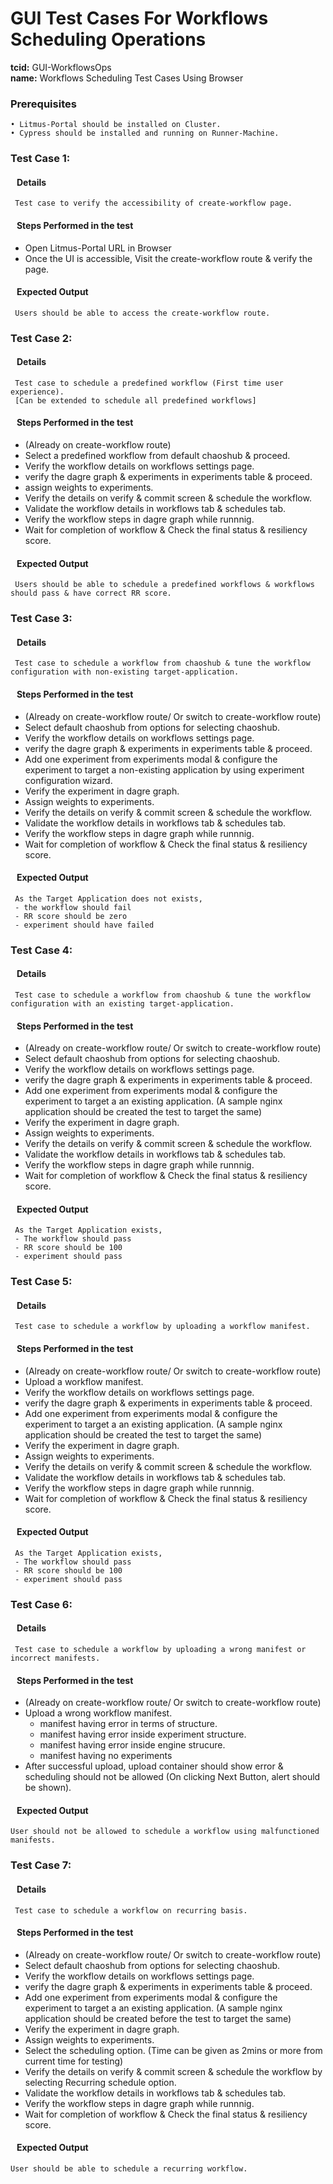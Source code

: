 # GUI Test Cases For Workflows Scheduling Operations

<b>tcid:</b> GUI-WorkflowsOps <br>
<b>name:</b> Workflows Scheduling Test Cases Using Browser<br>

### Prerequisites

    • Litmus-Portal should be installed on Cluster.
    • Cypress should be installed and running on Runner-Machine.

### Test Case 1:

#### &nbsp;&nbsp;&nbsp;Details

     Test case to verify the accessibility of create-workflow page.

#### &nbsp;&nbsp;&nbsp;Steps Performed in the test

- Open Litmus-Portal URL in Browser
- Once the UI is accessible, Visit the create-workflow route & verify the page.

#### &nbsp;&nbsp;&nbsp;Expected Output

     Users should be able to access the create-workflow route.

### Test Case 2:

#### &nbsp;&nbsp;&nbsp;Details

     Test case to schedule a predefined workflow (First time user experience).
     [Can be extended to schedule all predefined workflows]

#### &nbsp;&nbsp;&nbsp;Steps Performed in the test

- (Already on create-workflow route)
- Select a predefined workflow from default chaoshub & proceed.
- Verify the workflow details on workflows settings page.
- verify the dagre graph & experiments in experiments table & proceed.
- assign weights to experiments.
- Verify the details on verify & commit screen & schedule the workflow.
- Validate the workflow details in workflows tab & schedules tab.
- Verify the workflow steps in dagre graph while runnnig.
- Wait for completion of workflow & Check the final status & resiliency score.

#### &nbsp;&nbsp;&nbsp;Expected Output

     Users should be able to schedule a predefined workflows & workflows should pass & have correct RR score.

### Test Case 3:

#### &nbsp;&nbsp;&nbsp;Details

     Test case to schedule a workflow from chaoshub & tune the workflow configuration with non-existing target-application.

#### &nbsp;&nbsp;&nbsp;Steps Performed in the test

- (Already on create-workflow route/ Or switch to create-workflow route)
- Select default chaoshub from options for selecting chaoshub.
- Verify the workflow details on workflows settings page.
- verify the dagre graph & experiments in experiments table & proceed.
- Add one experiment from experiments modal & configure the experiment to target a non-existing application by using experiment configuration wizard.
- Verify the experiment in dagre graph.
- Assign weights to experiments.
- Verify the details on verify & commit screen & schedule the workflow.
- Validate the workflow details in workflows tab & schedules tab.
- Verify the workflow steps in dagre graph while runnnig.
- Wait for completion of workflow & Check the final status & resiliency score.

#### &nbsp;&nbsp;&nbsp;Expected Output

     As the Target Application does not exists,
     - the workflow should fail
     - RR score should be zero
     - experiment should have failed

### Test Case 4:

#### &nbsp;&nbsp;&nbsp;Details

     Test case to schedule a workflow from chaoshub & tune the workflow configuration with an existing target-application.

#### &nbsp;&nbsp;&nbsp;Steps Performed in the test

- (Already on create-workflow route/ Or switch to create-workflow route)
- Select default chaoshub from options for selecting chaoshub.
- Verify the workflow details on workflows settings page.
- verify the dagre graph & experiments in experiments table & proceed.
- Add one experiment from experiments modal & configure the experiment to target a an existing application.
  (A sample nginx application should be created the test to target the same)
- Verify the experiment in dagre graph.
- Assign weights to experiments.
- Verify the details on verify & commit screen & schedule the workflow.
- Validate the workflow details in workflows tab & schedules tab.
- Verify the workflow steps in dagre graph while runnnig.
- Wait for completion of workflow & Check the final status & resiliency score.

#### &nbsp;&nbsp;&nbsp;Expected Output

     As the Target Application exists,
     - The workflow should pass
     - RR score should be 100
     - experiment should pass

### Test Case 5:

#### &nbsp;&nbsp;&nbsp;Details

     Test case to schedule a workflow by uploading a workflow manifest.

#### &nbsp;&nbsp;&nbsp;Steps Performed in the test

- (Already on create-workflow route/ Or switch to create-workflow route)
- Upload a workflow manifest.
- Verify the workflow details on workflows settings page.
- verify the dagre graph & experiments in experiments table & proceed.
- Add one experiment from experiments modal & configure the experiment to target a an existing application.
  (A sample nginx application should be created the test to target the same)
- Verify the experiment in dagre graph.
- Assign weights to experiments.
- Verify the details on verify & commit screen & schedule the workflow.
- Validate the workflow details in workflows tab & schedules tab.
- Verify the workflow steps in dagre graph while runnnig.
- Wait for completion of workflow & Check the final status & resiliency score.

#### &nbsp;&nbsp;&nbsp;Expected Output

     As the Target Application exists,
     - The workflow should pass
     - RR score should be 100
     - experiment should pass

### Test Case 6:

#### &nbsp;&nbsp;&nbsp;Details

     Test case to schedule a workflow by uploading a wrong manifest or incorrect manifests.

#### &nbsp;&nbsp;&nbsp;Steps Performed in the test

- (Already on create-workflow route/ Or switch to create-workflow route)
- Upload a wrong workflow manifest.
  - manifest having error in terms of structure.
  - manifest having error inside experiment structure.
  - manifest having error inside engine strucure.
  - manifest having no experiments
- After successful upload, upload container should show error & scheduling should not be allowed (On clicking Next Button, alert should be shown).

#### &nbsp;&nbsp;&nbsp;Expected Output

    User should not be allowed to schedule a workflow using malfunctioned manifests.

### Test Case 7:

#### &nbsp;&nbsp;&nbsp;Details

     Test case to schedule a workflow on recurring basis.

#### &nbsp;&nbsp;&nbsp;Steps Performed in the test

- (Already on create-workflow route/ Or switch to create-workflow route)
- Select default chaoshub from options for selecting chaoshub.
- Verify the workflow details on workflows settings page.
- verify the dagre graph & experiments in experiments table & proceed.
- Add one experiment from experiments modal & configure the experiment to target a an existing application.
  (A sample nginx application should be created before the test to target the same)
- Verify the experiment in dagre graph.
- Assign weights to experiments.
- Select the scheduling option.
  (Time can be given as 2mins or more from current time for testing)
- Verify the details on verify & commit screen & schedule the workflow by selecting Recurring schedule option.
- Validate the workflow details in workflows tab & schedules tab.
- Verify the workflow steps in dagre graph while runnnig.
- Wait for completion of workflow & Check the final status & resiliency score.

#### &nbsp;&nbsp;&nbsp;Expected Output

    User should be able to schedule a recurring workflow.

